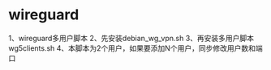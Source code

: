 # wireguard
1、wireguard多用户脚本
2、先安装debian_wg_vpn.sh
3、再安装多用户脚本wg5clients.sh
4、本脚本为2个用户，如果要添加N个用户，同步修改用户数和端口
